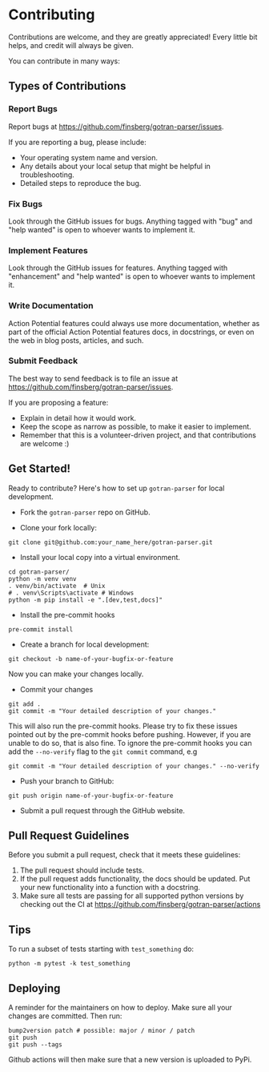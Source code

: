 # Contributing

Contributions are welcome, and they are greatly appreciated! Every little bit helps, and credit will always be given.

You can contribute in many ways:

## Types of Contributions

### Report Bugs

Report bugs at <https://github.com/finsberg/gotran-parser/issues>.

If you are reporting a bug, please include:

-   Your operating system name and version.
-   Any details about your local setup that might be helpful in troubleshooting.
-   Detailed steps to reproduce the bug.

### Fix Bugs

Look through the GitHub issues for bugs. Anything tagged with "bug" and "help wanted" is open to whoever wants to implement it.

### Implement Features

Look through the GitHub issues for features. Anything tagged with "enhancement" and "help wanted" is open to whoever wants to implement it.

### Write Documentation

Action Potential features could always use more documentation, whether as part of the official Action Potential features docs, in docstrings, or even on the web in blog posts, articles, and such.

### Submit Feedback

The best way to send feedback is to file an issue at
<https://github.com/finsberg/gotran-parser/issues>.

If you are proposing a feature:

-   Explain in detail how it would work.
-   Keep the scope as narrow as possible, to make it easier to
    implement.
-   Remember that this is a volunteer-driven project, and that
    contributions are welcome :)

## Get Started!

Ready to contribute? Here's how to set up `gotran-parser` for local development.

* Fork the `gotran-parser` repo on GitHub.

* Clone your fork locally:

```
git clone git@github.com:your_name_here/gotran-parser.git
```

* Install your local copy into a virtual environment.

```
cd gotran-parser/
python -m venv venv
. venv/bin/activate  # Unix
# . venv\Scripts\activate # Windows
python -m pip install -e ".[dev,test,docs]"
```

* Install the pre-commit hooks

```
pre-commit install
```

* Create a branch for local development:

```
git checkout -b name-of-your-bugfix-or-feature
```

Now you can make your changes locally.


* Commit your changes

```
git add .
git commit -m "Your detailed description of your changes."
```

This will also run the pre-commit hooks. Please try to fix these issues pointed out by the pre-commit hooks before pushing. However, if you are unable to do so, that is also fine. To ignore the pre-commit hooks you can add the `--no-verify` flag to the `git commit` command, e.g

```
git commit -m "Your detailed description of your changes." --no-verify
```


* Push your branch to GitHub:

```
git push origin name-of-your-bugfix-or-feature
```

* Submit a pull request through the GitHub website.

## Pull Request Guidelines

Before you submit a pull request, check that it meets these guidelines:

1.  The pull request should include tests.
2.  If the pull request adds functionality, the docs should be updated. Put your new functionality into a function with a docstring.
3. Make sure all tests are passing for all supported python versions by checking out the CI at <https://github.com/finsberg/gotran-parser/actions>

## Tips

To run a subset of tests starting with `test_something` do:

```
python -m pytest -k test_something
```


## Deploying

A reminder for the maintainers on how to deploy. Make sure all your changes are committed. Then run:

```
bump2version patch # possible: major / minor / patch
git push
git push --tags
```

Github actions will then make sure that a new version is uploaded to PyPi.
